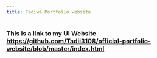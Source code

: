 ```yaml
---
title: Tadiwa Portfolio website
---
```


### This is a link to my UI Website https://github.com/Tadii3108/official-portfolio-website/blob/master/index.html
